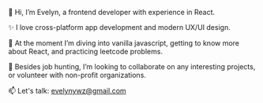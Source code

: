 👋 Hi, I’m Evelyn, a frontend developer with experience in React.

✨ I love cross-platform app development and modern UX/UI design.

🌱 At the moment I’m diving into vanilla javascript, getting to know more about React, and practicing leetcode problems.

💞️ Besides job hunting, I’m looking to collaborate on any interesting projects, or volunteer with non-profit organizations.

📫 Let's talk: evelynywz@gmail.com

<!---
Evelyn-ZYW/Evelyn-ZYW is a ✨ special ✨ repository because its `README.md` (this file) appears on your GitHub profile.
You can click the Preview link to take a look at your changes.
--->
